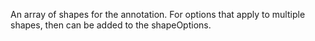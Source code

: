 An array of shapes for the annotation. For options that apply to multiple
shapes, then can be added to the shapeOptions.